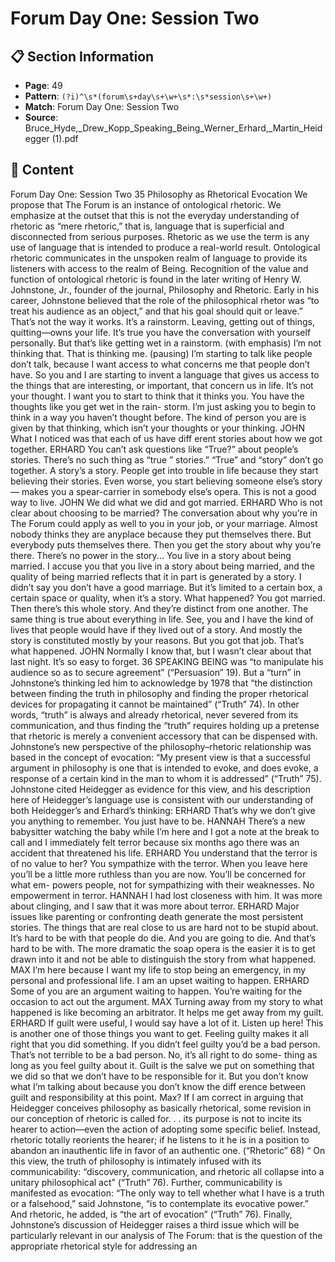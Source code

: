 # Forum Day One: Session Two

## 📋 Section Information

- **Page**: 49
- **Pattern**: `(?i)^\s*(forum\s+day\s+\w+\s*:\s*session\s+\w+)`
- **Match**: Forum Day One: Session Two
- **Source**: Bruce_Hyde,_Drew_Kopp_Speaking_Being_Werner_Erhard,_Martin_Heidegger (1).pdf

## 📄 Content

Forum Day One: Session Two
35
Philosophy as Rhetorical Evocation
We propose that The Forum is an instance of ontological
rhetoric. We emphasize at the outset that this is not the everyday
understanding of rhetoric as “mere rhetoric,” that is, language that
is superficial and disconnected from serious purposes. Rhetoric as
we use the term is any use of language that is intended to produce
a real-world result. Ontological rhetoric communicates in the
unspoken realm of language to provide its listeners with access to
the realm of Being.
Recognition of the value and function of ontological
rhetoric is found in the later writing of Henry W. Johnstone,
Jr., founder of the journal, Philosophy and Rhetoric. Early in his
career, Johnstone believed that the role of the philosophical
rhetor was “to treat his audience as an object,” and that his goal
should quit or leave.” That’s not the way it works. It’s a rainstorm. Leaving, getting out of things,
quitting—owns your life. It’s true you have the conversation with yourself personally. But that’s
like getting wet in a rainstorm.
(with emphasis)
I’m not thinking that. That is thinking me.
(pausing)
I’m starting to talk like people don’t talk, because I want access to what concerns me that
people don’t have. So you and I are starting to invent a language that gives us access to the
things that are interesting, or important, that concern us in life. It’s not your thought. I want
you to start to think that it thinks you. You have the thoughts like you get wet in the rain-
storm. I’m just asking you to begin to think in a way you haven’t thought before. The kind of
person you are is given by that thinking, which isn’t your thoughts or your thinking.
JOHN
What I noticed was that each of us have diff erent stories about how we got together.
ERHARD
You can’t ask questions like “True?” about people’s stories. There’s no such thing as “true
”
stories.” “True” and “story” don’t go together. A story’s a story. People get into trouble in life
because they start believing their stories. Even worse, you start believing someone else’s story—
makes you a spear-carrier in somebody else’s opera. This is not a good way to live.
JOHN
We did what we did and got married.
ERHARD
Who is not clear about choosing to be married? The conversation about why you’re in The
Forum could apply as well to you in your job, or your marriage. Almost nobody thinks they
are anyplace because they put themselves there. But everybody puts themselves there. Then
you get the story about why you’re there. There’s no power in the story... You live in a story
about being married. I accuse you that you live in a story about being married, and the
quality of being married reflects that it in part is generated by a story. I didn’t say you don’t
have a good marriage. But it’s limited to a certain box, a certain space or quality, when it’s a
story. What happened? You got married. Then there’s this whole story. And they’re distinct
from one another. The same thing is true about everything in life. See, you and I have the
kind of lives that people would have if they lived out of a story. And mostly the story is
constituted mostly by your reasons. But you got that job. That’s what happened.
JOHN
Normally I know that, but I wasn’t clear about that last night. It’s so easy to forget.
36
SPEAKING BEING
was “to manipulate his audience so as to secure agreement”
(“Persuasion” 19). But a “turn” in Johnstone’s thinking led him
to acknowledge by 1978 that “the distinction between finding
the truth in philosophy and finding the proper rhetorical devices
for propagating it cannot be maintained” (“Truth” 74). In other
words, “truth” is always and already rhetorical, never severed
from its communication, and thus finding the “truth” requires
holding up a pretense that rhetoric is merely a convenient
accessory that can be dispensed with.
Johnstone’s new perspective of the philosophy–rhetoric
relationship was based in the concept of evocation: “My present
view is that a successful argument in philosophy is one that is
intended to evoke, and does evoke, a response of a certain kind
in the man to whom it is addressed” (“Truth” 75). Johnstone cited
Heidegger as evidence for this view, and his description here of
Heidegger’s language use is consistent with our understanding of
both Heidegger’s and Erhard’s thinking:
ERHARD
That’s why we don’t give you anything to remember. You just have to be.
HANNAH
There’s a new babysitter watching the baby while I’m here and I got a note at the break to call
and I immediately felt terror because six months ago there was an accident that threatened his
life.
ERHARD
You understand that the terror is of no value to her? You sympathize with the terror. When you
leave here you’ll be a little more ruthless than you are now. You’ll be concerned for what em-
powers people, not for sympathizing with their weaknesses. No empowerment in terror.
HANNAH
I had lost closeness with him. It was more about clinging, and I saw that it was more about
terror.
ERHARD
Major issues like parenting or confronting death generate the most persistent stories. The things
that are real close to us are hard not to be stupid about. It’s hard to be with that people do die.
And you are going to die. And that’s hard to be with. The more dramatic the soap opera is the
easier it is to get drawn into it and not be able to distinguish the story from what happened.
MAX
I’m here because I want my life to stop being an emergency, in my personal and professional
life. I am an upset waiting to happen.
ERHARD
Some of you are an argument waiting to happen. You’re waiting for the occasion to act out the
argument.
MAX
Turning away from my story to what happened is like becoming an arbitrator. It helps me get
away from my guilt.
ERHARD
If guilt were useful, I would say have a lot of it. Listen up here! This is another one of those
things you want to get. Feeling guilty makes it all right that you did something. If you didn’t feel
guilty you’d be a bad person. That’s not terrible to be a bad person. No, it’s all right to do some-
thing as long as you feel guilty about it. Guilt is the salve we put on something that we did so
that we don’t have to be responsible for it. But you don’t know what I’m talking about because
you don’t know the diff erence between guilt and responsibility at this point. Max?
If I am correct in arguing that Heidegger
conceives philosophy as basically rhetorical,
some revision in our conception of rhetoric
is called for. . . its purpose is not to incite its
hearer to action—even the action of adopting
some specific belief. Instead, rhetoric totally
reorients the hearer; if he listens to it he is in
a position to abandon an inauthentic life in
favor of an authentic one. (“Rhetoric” 68)
“
On this view, the truth of philosophy is intimately infused with
its communicability: “discovery, communication, and rhetoric all
collapse into a unitary philosophical act” (“Truth” 76). Further,
communicability is manifested as evocation: “The only way to tell
whether what I have is a truth or a falsehood,” said Johnstone, “is
to contemplate its evocative power.” And rhetoric, he added, is “the
art of evocation” (“Truth” 76).
Finally, Johnstone’s discussion of Heidegger raises a third issue
which will be particularly relevant in our analysis of The Forum: that
is the question of the appropriate rhetorical style for addressing an